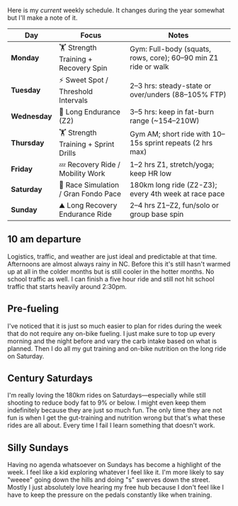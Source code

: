 Here is my *current* weekly schedule. It changes during the year somewhat but I'll make a note of it.

| Day        | Focus                               | Notes |
|------------|--------------------------------------|-------|
| **Monday** | 🏋️ Strength Training + Recovery Spin | Gym: Full-body (squats, rows, core); 60–90 min Z1 ride or walk  
| **Tuesday**| ⚡ Sweet Spot / Threshold Intervals   | 2–3 hrs: steady-state or over/unders (88–105% FTP)  
| **Wednesday**| 🚴 Long Endurance (Z2)              | 3–5 hrs: keep in fat-burn range (~154–210W)  
| **Thursday**| 🏋️ Strength Training + Sprint Drills | Gym AM; short ride with 10–15s sprint repeats (2 hrs max)  
| **Friday** | 💤 Recovery Ride / Mobility Work      | 1–2 hrs Z1, stretch/yoga; keep HR low  
| **Saturday**| 🏁 Race Simulation / Gran Fondo Pace | 180km long ride (Z2-Z3); every 4th week at race pace  
| **Sunday** | ⛰️ Long Recovery Endurance Ride       | 2–4 hrs Z1–Z2, fun/solo or group base spin  
## 10 am departure

Logistics, traffic, and weather are just ideal and predictable at that time. Afternoons are almost always rainy in NC. Before this it's still hasn't warmed up at all in the colder months but is still cooler in the hotter months. No school traffic as well. I can finish a five hour ride and still not hit school traffic that starts heavily around 2:30pm.
## Pre-fueling

I've noticed that it is just so much easier to plan for rides during the week that do not require any on-bike fueling. I just make sure to top up every morning and the night before and vary the carb intake based on what is planned. Then I do all my gut training and on-bike nutrition on the long ride on Saturday.
## Century Saturdays

I'm really loving the 180km rides on Saturdays—especially while still shooting to reduce body fat to 9% or below. I might even keep them indefinitely because they are just so much fun. The only time they are not fun is when I get the gut-training and nutrition wrong but that's what these rides are all about. Every time I fail I learn something that doesn't work.
## Silly Sundays

Having no agenda whatsoever on Sundays has become a highlight of the week. I feel like a kid exploring whatever I feel like it. I'm more likely to say "weeee" going down the hills and doing "s" swerves down the street. Mostly I just absolutely love hearing my free hub because I don't feel like I have to keep the pressure on the pedals constantly like when training.